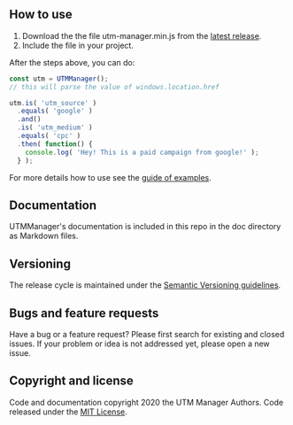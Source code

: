 ## How to use

1. Download the the file utm-manager.min.js from the [latest release](https://github.com/shimisnow/utm-manager/releases).
2. Include the file in your project.

After the steps above, you can do:

```javascript
const utm = UTMManager();
// this will parse the value of windows.location.href

utm.is( 'utm_source' )
  .equals( 'google' )
  .and()
  .is( 'utm_medium' )
  .equals( 'cpc' )
  .then( function() {
    console.log( 'Hey! This is a paid campaign from google!' );
  } );
```

For more details how to use see the [guide of examples](examples/basic.md).

## Documentation
UTMManager's documentation is included in this repo in the doc directory as Markdown files.

## Versioning

The release cycle is maintained under the [Semantic Versioning guidelines](https://semver.org/).

## Bugs and feature requests

Have a bug or a feature request? Please first search for existing and closed issues. If your problem or idea is not addressed yet, please open a new issue.

## Copyright and license

Code and documentation copyright 2020 the UTM Manager Authors. Code released under the [MIT License](LICENSE.md).
